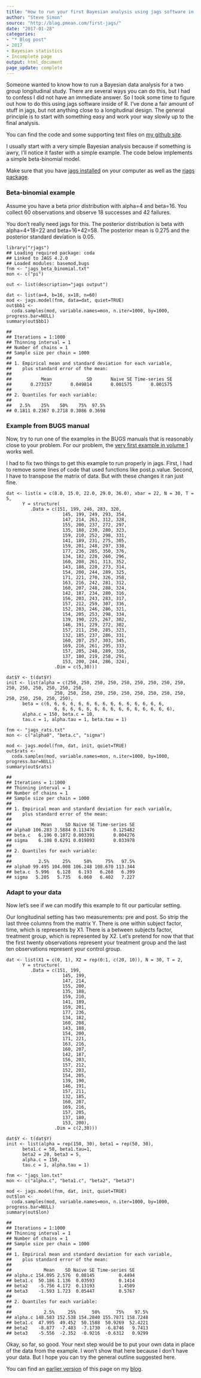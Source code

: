 ```yaml
---
title: "How to run your first Bayesian analysis using jags software in R"
author: "Steve Simon"
source: "http://blog.pmean.com/first-jags/"
date: "2017-01-28"
categories:
- "* Blog post"
- 2017
- Bayesian statistics
- Incomplete page
output: html_document
page_update: complete
---
```


Someone wanted to know how to run a Bayesian data analysis for a two group longitudinal study. There are several ways you can do this, but I had to confess I did not have an immediate answer. So I took some time to figure out how to do this using jags software inside of R. I’ve done a fair amount of stuff in jags, but not anything close to a longitudinal design. The general principle is to start with something easy and work your way slowly up to the final analysis.

You can find the code and some supporting text files on [my github site][sim3].  

I usually start with a very simple Bayesian analysis because if something is awry, I’ll notice it faster with a simple example. The code below implements a simple beta-binomial model.

Make sure that you have [jags installed][jags1] on your computer as well as the [rjags package][jags2].

### Beta-binomial example

Assume you have a beta prior distribution with alpha=4 and beta=16. You collect 60 observations and observe 18 successes and 42 failures.

You don’t really need jags for this. The posterior distribution is beta with alpha=4+18=22 and beta=16+42=58. The posterior mean is 0.275 and the posterior standard deviation is 0.05.

```
library("rjags")
## Loading required package: coda
## Linked to JAGS 4.2.0
## Loaded modules: basemod,bugs
fnm <- "jags_beta_binomial.txt"
mon <- c("pi")

out <- list(description="jags output")

dat <- list(a=4, b=16, x=18, n=60)
mod <- jags.model(fnm, data=dat, quiet=TRUE)
out$bb1 <- 
  coda.samples(mod, variable.names=mon, n.iter=1000, by=1000, progress.bar=NULL)
summary(out$bb1)
```

```
## 
## Iterations = 1:1000
## Thinning interval = 1 
## Number of chains = 1 
## Sample size per chain = 1000 
## 
## 1. Empirical mean and standard deviation for each variable,
##    plus standard error of the mean:
## 
##           Mean             SD       Naive SE Time-series SE 
##       0.273157       0.049814       0.001575       0.001575 
## 
## 2. Quantiles for each variable:
## 
##   2.5%    25%    50%    75%  97.5% 
## 0.1811 0.2367 0.2718 0.3086 0.3698
```

### Example from BUGS manual

Now, try to run one of the examples in the BUGS manuals that is reasonably close to your problem. For our problem, the [very first example in volume 1][bugs1] works well.

I had to fix two things to get this example to run properly in jags. First, I had to remove some lines of code that used functions like post.p.value. Second, I have to transpose the matrix of data. But with these changes it ran just fine.

```
dat <- list(x = c(8.0, 15.0, 22.0, 29.0, 36.0), xbar = 22, N = 30, T = 5,   
      Y = structure(
         .Data = c(151, 199, 246, 283, 320,
                     145, 199, 249, 293, 354,
                     147, 214, 263, 312, 328,
                     155, 200, 237, 272, 297,
                     135, 188, 230, 280, 323,
                     159, 210, 252, 298, 331,
                     141, 189, 231, 275, 305,
                     159, 201, 248, 297, 338,
                     177, 236, 285, 350, 376,
                     134, 182, 220, 260, 296,
                     160, 208, 261, 313, 352,
                     143, 188, 220, 273, 314,
                     154, 200, 244, 289, 325,
                     171, 221, 270, 326, 358,
                     163, 216, 242, 281, 312,
                     160, 207, 248, 288, 324,
                     142, 187, 234, 280, 316,
                     156, 203, 243, 283, 317,
                     157, 212, 259, 307, 336,
                     152, 203, 246, 286, 321,
                     154, 205, 253, 298, 334,
                     139, 190, 225, 267, 302,
                     146, 191, 229, 272, 302,
                     157, 211, 250, 285, 323,
                     132, 185, 237, 286, 331,
                     160, 207, 257, 303, 345,
                     169, 216, 261, 295, 333,
                     157, 205, 248, 289, 316,
                     137, 180, 219, 258, 291,
                     153, 200, 244, 286, 324),
                  .Dim = c(5,30))) 

dat$Y <- t(dat$Y)
init <- list(alpha = c(250, 250, 250, 250, 250, 250, 250, 250, 250, 250, 250, 250, 250, 250, 250,
                  250, 250, 250, 250, 250, 250, 250, 250, 250, 250, 250, 250, 250, 250, 250),
      beta = c(6, 6, 6, 6, 6, 6, 6, 6, 6, 6, 6, 6, 6, 6, 6,
                  6, 6, 6, 6, 6, 6, 6, 6, 6, 6, 6, 6, 6, 6, 6),         
      alpha.c = 150, beta.c = 10,
      tau.c = 1, alpha.tau = 1, beta.tau = 1) 

fnm <- "jags_rats.txt"
mon <- c("alpha0", "beta.c", "sigma")

mod <- jags.model(fnm, dat, init, quiet=TRUE)
out$rats <- 
  coda.samples(mod, variable.names=mon, n.iter=1000, by=1000, progress.bar=NULL)
summary(out$rats)
```

```
## 
## Iterations = 1:1000
## Thinning interval = 1 
## Number of chains = 1 
## Sample size per chain = 1000 
## 
## 1. Empirical mean and standard deviation for each variable,
##    plus standard error of the mean:
## 
##           Mean     SD Naive SE Time-series SE
## alpha0 106.283 3.5884 0.113476       0.125482
## beta.c   6.196 0.1072 0.003391       0.004276
## sigma    6.108 0.6291 0.019893       0.033978
## 
## 2. Quantiles for each variable:
## 
##          2.5%     25%     50%     75%   97.5%
## alpha0 99.495 104.008 106.248 108.670 113.344
## beta.c  5.996   6.128   6.193   6.268   6.399
## sigma   5.205   5.735   6.060   6.402   7.227
```

### Adapt to your data

Now let’s see if we can modify this example to fit our particular setting.

Our longitudinal setting has two measurements: pre and post. So strip the last three columns from the matrix Y. There is one within subject factor, time, which is represents by X1. There is a between subjects factor, treatment group, which is represented by X2. Let’s pretend for now that that the first twenty observations represent your treatment group and the last ten observations represent your control group.

```
dat <- list(X1 = c(0, 1), X2 = rep(0:1, c(20, 10)), N = 30, T = 2, 
      Y = structure(
         .Data = c(151, 199,
                     145, 199,
                     147, 214,
                     155, 200,
                     135, 188,
                     159, 210,
                     141, 189,
                     159, 201,
                     177, 236,
                     134, 182,
                     160, 208,
                     143, 188,
                     154, 200,
                     171, 221,
                     163, 216,
                     160, 207,
                     142, 187,
                     156, 203,
                     157, 212,
                     152, 203,
                     154, 205,
                     139, 190,
                     146, 191,
                     157, 211,
                     132, 185,
                     160, 207,
                     169, 216,
                     157, 205,
                     137, 180,
                     153, 200),
                  .Dim = c(2,30))) 

dat$Y <- t(dat$Y)
init <- list(alpha = rep(150, 30), beta1 = rep(50, 30),
      beta1.c = 50, beta1.tau=1,
      beta2 = 20, beta3 = 5,
      alpha.c = 150,
      tau.c = 1, alpha.tau = 1) 

fnm <- "jags_lon.txt"
mon <- c("alpha.c", "beta1.c", "beta2", "beta3")

mod <- jags.model(fnm, dat, init, quiet=TRUE)
out$lon <- 
  coda.samples(mod, variable.names=mon, n.iter=1000, by=1000, progress.bar=NULL)
summary(out$lon)
```

```
## 
## Iterations = 1:1000
## Thinning interval = 1 
## Number of chains = 1 
## Sample size per chain = 1000 
## 
## 1. Empirical mean and standard deviation for each variable,
##    plus standard error of the mean:
## 
##            Mean    SD Naive SE Time-series SE
## alpha.c 154.095 2.576  0.08145         0.4494
## beta1.c  50.186 1.136  0.03593         0.1414
## beta2    -5.756 4.172  0.13193         1.4509
## beta3    -1.593 1.723  0.05447         0.5767
## 
## 2. Quantiles for each variable:
## 
##            2.5%     25%      50%      75%    97.5%
## alpha.c 148.583 152.538 154.2840 155.7871 158.7248
## beta1.c  47.995  49.452  50.1588  50.9269  52.4221
## beta2    -8.877  -7.483  -7.1730  -6.8746   9.7413
## beta3    -5.556  -2.352  -0.9216  -0.6312   0.9299
```

Okay, so far, so good. Your next step would be to put your own data in place of the data from the example. I won’t show that here because I don’t have your data. But I hope you can try the general outline suggested here.

You can find an [earlier version][sim1] of this page on my [blog][sim2].

[sim1]: http://blog.pmean.com/first-jags/
[sim2]: http://blog.pmean.com

[bugs1]: http://www.openbugs.net/Examples/Rats.html
[jags1]: http://sourceforge.net/projects/mcmc-jags/files/
[jags2]: https://cran.r-project.org/web/packages/rjags/index.html
[sim3]: https://github.com/pmean/bayesian-longitudinal
